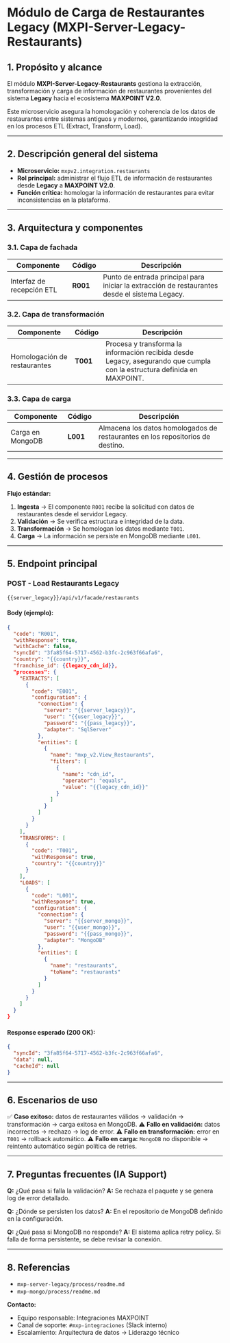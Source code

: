 # Módulo de Carga de Restaurantes Legacy (MXPI-Server-Legacy-Restaurants)

## 1. Propósito y alcance

El módulo **MXPI-Server-Legacy-Restaurants** gestiona la extracción, transformación y carga de información de restaurantes provenientes del sistema **Legacy** hacia el ecosistema **MAXPOINT V2.0**.

Este microservicio asegura la homologación y coherencia de los datos de restaurantes entre sistemas antiguos y modernos, garantizando integridad en los procesos ETL (Extract, Transform, Load).

---

## 2. Descripción general del sistema

* **Microservicio:** `mxpv2.integration.restaurants`
* **Rol principal:** administrar el flujo ETL de información de restaurantes desde **Legacy** a **MAXPOINT V2.0**.
* **Función crítica:** homologar la información de restaurantes para evitar inconsistencias en la plataforma.

---

## 3. Arquitectura y componentes

### 3.1. Capa de fachada

| Componente                | Código   | Descripción                                                                                    |
| ------------------------- | -------- | ---------------------------------------------------------------------------------------------- |
| Interfaz de recepción ETL | **R001** | Punto de entrada principal para iniciar la extracción de restaurantes desde el sistema Legacy. |

### 3.2. Capa de transformación

| Componente                   | Código   | Descripción                                                                                                              |
| ---------------------------- | -------- | ------------------------------------------------------------------------------------------------------------------------ |
| Homologación de restaurantes | **T001** | Procesa y transforma la información recibida desde Legacy, asegurando que cumpla con la estructura definida en MAXPOINT. |

### 3.3. Capa de carga

| Componente       | Código   | Descripción                                                                    |
| ---------------- | -------- | ------------------------------------------------------------------------------ |
| Carga en MongoDB | **L001** | Almacena los datos homologados de restaurantes en los repositorios de destino. |

---

## 4. Gestión de procesos

**Flujo estándar:**

1. **Ingesta** → El componente `R001` recibe la solicitud con datos de restaurantes desde el servidor Legacy.
2. **Validación** → Se verifica estructura e integridad de la data.
3. **Transformación** → Se homologan los datos mediante `T001`.
4. **Carga** → La información se persiste en MongoDB mediante `L001`.

---

## 5. Endpoint principal

### **POST - Load Restaurants Legacy**

```
{{server_legacy}}/api/v1/facade/restaurants
```

#### **Body (ejemplo):**

```json
{
  "code": "R001",
  "withResponse": true,
  "withCache": false,
  "syncId": "3fa85f64-5717-4562-b3fc-2c963f66afa6",
  "country": "{{country}}",
  "franchise_id": {{legacy_cdn_id}},
  "processes": {
    "EXTRACTS": [
      {
        "code": "E001",
        "configuration": {
          "connection": {
            "server": "{{server_legacy}}",
            "user": "{{user_legacy}}",
            "password": "{{pass_legacy}}",
            "adapter": "SqlServer"
          },
          "entities": [
            {
              "name": "mxp_v2.View_Restaurants",
              "filters": [
                {
                  "name": "cdn_id",
                  "operator": "equals",
                  "value": "{{legacy_cdn_id}}"
                }
              ]
            }
          ]
        }
      }
    ],
    "TRANSFORMS": [
      {
        "code": "T001",
        "withResponse": true,
        "country": "{{country}}"
      }
    ],
    "LOADS": [
      {
        "code": "L001",
        "withResponse": true,
        "configuration": {
          "connection": {
            "server": "{{server_mongo}}",
            "user": "{{user_mongo}}",
            "password": "{{pass_mongo}}",
            "adapter": "MongoDB"
          },
          "entities": [
            {
              "name": "restaurants",
              "toName": "restaurants"
            }
          ]
        }
      }
    ]
  }
}
```

#### **Response esperado (200 OK):**

```json
{
  "syncId": "3fa85f64-5717-4562-b3fc-2c963f66afa6",
  "data": null,
  "cacheId": null
}
```

---

## 6. Escenarios de uso

✅ **Caso exitoso:** datos de restaurantes válidos → validación → transformación → carga exitosa en MongoDB.
⚠️ **Fallo en validación:** datos incorrectos → rechazo → log de error.
⚠️ **Fallo en transformación:** error en `T001` → rollback automático.
⚠️ **Fallo en carga:** `MongoDB` no disponible → reintento automático según política de retries.

---

## 7. Preguntas frecuentes (IA Support)

**Q:** ¿Qué pasa si falla la validación?
**A:** Se rechaza el paquete y se genera log de error detallado.

**Q:** ¿Dónde se persisten los datos?
**A:** En el repositorio de MongoDB definido en la configuración.

**Q:** ¿Qué pasa si MongoDB no responde?
**A:** El sistema aplica retry policy. Si falla de forma persistente, se debe revisar la conexión.

---

## 8. Referencias

* `mxp-server-legacy/process/readme.md` 
* `mxp-mongo/process/readme.md` 

**Contacto:**

* Equipo responsable: Integraciones MAXPOINT
* Canal de soporte: `#mxp-integraciones` (Slack interno)
* Escalamiento: Arquitectura de datos → Liderazgo técnico

